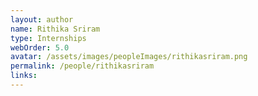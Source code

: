 ```yaml
---
layout: author
name: Rithika Sriram
type: Internships
webOrder: 5.0
avatar: /assets/images/peopleImages/rithikasriram.png
permalink: /people/rithikasriram
links:
---
```


